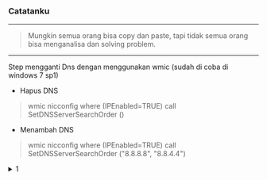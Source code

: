 ### Catatanku
* * *
> Mungkin semua orang bisa copy dan paste, tapi tidak semua orang bisa menganalisa dan solving problem.

* * *
Step mengganti Dns dengan menggunakan wmic (sudah di coba di windows 7 sp1)

- Hapus DNS
> wmic nicconfig where (IPEnabled=TRUE) call SetDNSServerSearchOrder ()
- Menambah DNS
> wmic nicconfig where (IPEnabled=TRUE) call SetDNSServerSearchOrder ("8.8.8.8", "8.8.4.4")

<details><summary>1</summary>
<p>

#### Step mengganti Dns dengan menggunakan wmic (sudah di coba di windows 7 sp1)

    ```- Hapus DNS
> wmic nicconfig where (IPEnabled=TRUE) call SetDNSServerSearchOrder ()
- Menambah DNS
> wmic nicconfig where (IPEnabled=TRUE) call SetDNSServerSearchOrder ("8.8.8.8", "8.8.4.4")```
  
</p>
</details>
